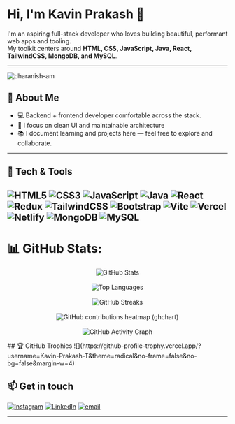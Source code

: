 # Hi, I'm Kavin Prakash 👋

I'm an aspiring full-stack developer who loves building beautiful, performant web apps and tooling.  
My toolkit centers around **HTML, CSS, JavaScript, Java, React, TailwindCSS, MongoDB, and MySQL**.

---

<p align="left"> <img src="https://komarev.com/ghpvc/?username=Kavin-Prakash-T&label=Profile%20views&color=0e75b6&style=flat" alt="dharanish-am" /> </p>

## 🔭 About Me
- 💻 Backend + frontend developer comfortable across the stack.
- 🎯 I focus on clean UI and  maintainable architecture
- 📚 I document learning and projects here — feel free to explore and collaborate.

---

## 🔧 Tech & Tools

![HTML5](https://img.shields.io/badge/HTML5-%23E34F26.svg?logo=html5&logoColor=white)
![CSS3](https://img.shields.io/badge/CSS3-%231572B6.svg?logo=css3&logoColor=white)
![JavaScript](https://img.shields.io/badge/JavaScript-%23F7DF1E.svg?logo=javascript&logoColor=black)
![Java](https://img.shields.io/badge/Java-%23007396.svg?logo=java&logoColor=white)
![React](https://img.shields.io/badge/React-%2320232a.svg?logo=react&logoColor=%2361DAFB)
![Redux](https://img.shields.io/badge/Redux-%23593d88.svg?logo=redux&logoColor=white)
![TailwindCSS](https://img.shields.io/badge/TailwindCSS-%2338B2AC.svg?logo=tailwindcss&logoColor=white)
![Bootstrap](https://img.shields.io/badge/Bootstrap-%237952B3.svg?logo=bootstrap&logoColor=white)
![Vite](https://img.shields.io/badge/Vite-%23646CFF.svg?logo=vite&logoColor=white)
![Vercel](https://img.shields.io/badge/Vercel-%23000000.svg?logo=vercel&logoColor=white)
![Netlify](https://img.shields.io/badge/Netlify-%2300C7B7.svg?logo=netlify&logoColor=white)
![MongoDB](https://img.shields.io/badge/MongoDB-%2347A248.svg?logo=mongodb&logoColor=white)
![MySQL](https://img.shields.io/badge/MySQL-%23007ACC.svg?logo=mysql&logoColor=white)
---
# 📊 GitHub Stats:
<p align="center">
  <img src="https://github-readme-stats.vercel.app/api?username=Kavin-Prakash-T&show_icons=true&theme=radical&rank_icon=github&include_all_commits=true" alt="GitHub Stats" />
  <br></br>
  <img src="https://github-readme-stats.vercel.app/api/top-langs/?username=Kavin-Prakash-T&layout=compact&theme=radical&langs_count=8" alt="Top Languages" />
   <br></br>
  <img src="https://streak-stats.demolab.com?user=Kavin-Prakash-T&theme=radical&hide_border=true&date_format=M%20j%5B%2C%20Y%5D" alt="GitHub Streaks" />
   <br></br>
  <img src="https://ghchart.rshah.org/Kavin-Prakash-T" alt="GitHub contributions heatmap (ghchart)" />
   <br></br>
  <img src="https://github-readme-activity-graph.vercel.app/graph?username=Kavin-Prakash-T&theme=react-dark&hide_border=true" alt="GitHub Activity Graph" />
</p>
## 🏆 GitHub Trophies
![](https://github-profile-trophy.vercel.app/?username=Kavin-Prakash-T&theme=radical&no-frame=false&no-bg=false&margin-w=4)


## 📫 Get in touch
[![Instagram](https://img.shields.io/badge/Instagram-%23E4405F.svg?logo=Instagram&logoColor=white)](https://instagram.com/_ka.v.i.n_) [![LinkedIn](https://img.shields.io/badge/LinkedIn-%230077B5.svg?logo=linkedin&logoColor=white)](https://linkedin.com/in/kavin-prakash-t-57345b32a/) [![email](https://img.shields.io/badge/Email-D14836?logo=gmail&logoColor=white)](mailto:tkavinprakash@gmail.com) 

---
